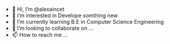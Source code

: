 - 👋 Hi, I’m @alexaincet
- 👀 I’m interested in Develope somthing new
- 🌱 I’m currently learning B.E in Computer Science Engineering
- 💞️ I’m looking to collaborate on ...
- 📫 How to reach me ...

<!---
alexaincet/alexaincet is a ✨ special ✨ repository because its `README.md` (this file) appears on your GitHub profile.
You can click the Preview link to take a look at your changes.
--->
